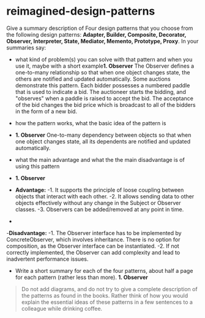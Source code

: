# reimagined-design-patterns

Give a summary description of Four design patterns that you choose from the following design patterns: **Adapter,  Builder, Composite, Decorator, Observer, Interpreter, State, Mediator, Memento, Prototype, Proxy**. In your summaries say:

- what kind of problem(s) you can solve with that pattern and when you use it, maybe with a short example**1. Observer**
          The Observer defines a one-to-many relationship so that when one object changes state, the others are notified and updated automatically. Some auctions demonstrate this pattern. Each bidder possesses a numbered paddle that is used to indicate a bid. The auctioneer starts the bidding, and "observes" when a paddle is raised to accept the bid. The acceptance of the bid changes the bid price which is broadcast to all of the bidders in the form of a new bid.
          
- how the pattern works, what the basic idea of the pattern is
- **1. Observer**
          One-to-many dependency between objects so that when one object changes state, all its dependents are notified and updated automatically.
 
- what the main advantage and what the the main disadvantage is of using this pattern
- **1. Observer**
- **Advantage:**
-1. It supports the principle of loose coupling between objects that interact with each other.
-2. It allows sending data to other objects effectively without any change in the Subject or Observer classes.
-3. Observers can be added/removed at any point in time.
-         
-**Disadvantage:**
-1. The Observer interface has to be implemented by ConcreteObserver, which involves inheritance. There is no option for composition, as the Observer interface                  can be instantiated.
-2. If not correctly implemented, the Observer can add complexity and lead to inadvertent performance issues.

- Write a short summary for each of the four patterns, about half a page for each pattern (rather less than more).
**1. Observer**
          
> Do not add diagrams, and do not try to give a complete description of the patterns as found in the books. Rather think of how you would explain the essential ideas of these patterns in a few sentences to a colleague while drinking coffee.

